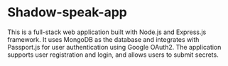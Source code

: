 # Shadow-speak-app
This is a full-stack web application built with Node.js and Express.js framework. It uses MongoDB as the database and integrates with Passport.js for user authentication using Google OAuth2. The application supports user registration and login, and allows users to submit secrets.
